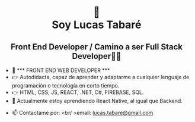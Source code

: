 <h1 align="center">👋<br />Soy Lucas Tabaré</h1>
<h2 align="center">Front End Developer / Camino a ser Full Stack Developer👨‍🎓</h2>

- 📄 *** FRONT END WEB DEVELOPER ***
- 👉 Autodidacta, capaz de aprender y adaptarme a cualquier lenguaje de programación o tecnología en corto tiempo.
- 👉 HTML, CSS, JS, REACT, .NET, C#, FIREBASE, SQL.
- 🌱 Actualmente estoy aprendiendo React Native, al igual que Backend.
<!-- - 👉 WhatsApp: +543515150153 -->
- 📫 Contactame por: <br/ >email: lucas.tabare@gmail.com
